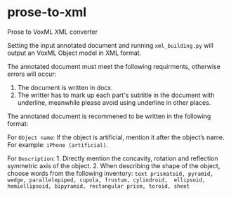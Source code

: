 # prose-to-xml
Prose to VoxML XML converter

Setting the input annotated document and running ```xml_building.py``` will output an VoxML Object model in XML format. 

The annotated document must meet the following requirments, otherwise errors will occur: 
  1. The document is written in docx. 
  2. The writter has to mark up each part's subtitle in the document with underline, meanwhile please avoid using underline in other places. 
  
The annotated document is recommened to be written in the following format: 

  For ```Object name```: 
    If the object is artificial, mention it after the object’s name. For example: ```iPhone (artificial)```.
    
  For ```Description```:
    1. Directly mention the concavity, rotation and reflection symmetric axis of the object.
    2. When describing the shape of the object, choose words from the following inventory: 
      ```text
        prismatoid, pyramid, wedge, parallelepiped, cupola, frustum, cylindroid, 
        ellipsoid, hemiellipsoid, bipyramid, rectangular prism, toroid, sheet
      ```
